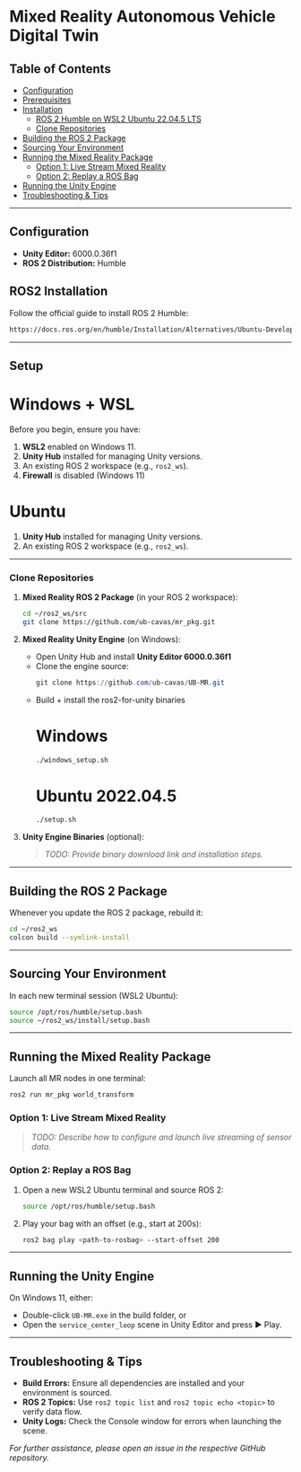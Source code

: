 # Mixed Reality Autonomous Vehicle Digital Twin

## Table of Contents

- [Configuration](#configuration)
- [Prerequisites](#prerequisites)
- [Installation](#installation)
  - [ROS 2 Humble on WSL2 Ubuntu 22.04.5 LTS](#ros-2-humble-on-wsl2-ubuntu-22045-lts)
  - [Clone Repositories](#clone-repositories)
- [Building the ROS 2 Package](#building-the-ros-2-package)
- [Sourcing Your Environment](#sourcing-your-environment)
- [Running the Mixed Reality Package](#running-the-mixed-reality-package)
  - [Option 1: Live Stream Mixed Reality](#option-1-live-stream-mixed-reality)
  - [Option 2: Replay a ROS Bag](#option-2-replay-a-ros-bag)
- [Running the Unity Engine](#running-the-unity-engine)
- [Troubleshooting & Tips](#troubleshooting--tips)

---

## Configuration
- **Unity Editor:** 6000.0.36f1
- **ROS 2 Distribution:** Humble

## ROS2 Installation
Follow the official guide to install ROS 2 Humble:
```bash
https://docs.ros.org/en/humble/Installation/Alternatives/Ubuntu-Development-Setup.html
```

---

## Setup
# Windows + WSL
Before you begin, ensure you have:

1. **WSL2** enabled on Windows 11.
2. **Unity Hub** installed for managing Unity versions.
3. An existing ROS 2 workspace (e.g., `ros2_ws`).
4. **Firewall** is disabled (Windows 11)

# Ubuntu 
1. **Unity Hub** installed for managing Unity versions.
2. An existing ROS 2 workspace (e.g., `ros2_ws`).

---

### Clone Repositories

1. **Mixed Reality ROS 2 Package** (in your ROS 2 workspace):

   ```bash
   cd ~/ros2_ws/src
   git clone https://github.com/ub-cavas/mr_pkg.git
   ```

2. **Mixed Reality Unity Engine** (on Windows):
   - Open Unity Hub and install **Unity Editor 6000.0.36f1**
   - Clone the engine source:
     ```powershell
     git clone https://github.com/ub-cavas/UB-MR.git
     ```
   - Build + install the ros2-for-unity binaries
     # Windows
     ```bash
     ./windows_setup.sh
     ```
     # Ubuntu 2022.04.5
      ```bash
      ./setup.sh
      ```

3. **Unity Engine Binaries** (optional):

   > *TODO: Provide binary download link and installation steps.*

---

## Building the ROS 2 Package

Whenever you update the ROS 2 package, rebuild it:

```bash
cd ~/ros2_ws
colcon build --symlink-install
```

---

## Sourcing Your Environment

In each new terminal session (WSL2 Ubuntu):

```bash
source /opt/ros/humble/setup.bash
source ~/ros2_ws/install/setup.bash
```

---

## Running the Mixed Reality Package

Launch all MR nodes in one terminal:

```bash
ros2 run mr_pkg world_transform
```

### Option 1: Live Stream Mixed Reality

> *TODO: Describe how to configure and launch live streaming of sensor data.*

### Option 2: Replay a ROS Bag

1. Open a new WSL2 Ubuntu terminal and source ROS 2:
   ```bash
   source /opt/ros/humble/setup.bash
   ```
2. Play your bag with an offset (e.g., start at 200s):
   ```bash
   ros2 bag play <path-to-rosbag> --start-offset 200
   ```

---

## Running the Unity Engine

On Windows 11, either:

- Double-click `UB-MR.exe` in the build folder, or
- Open the `service_center_loop` scene in Unity Editor and press ▶️ Play.

---

## Troubleshooting & Tips

- **Build Errors:** Ensure all dependencies are installed and your environment is sourced.
- **ROS 2 Topics:** Use `ros2 topic list` and `ros2 topic echo <topic>` to verify data flow.
- **Unity Logs:** Check the Console window for errors when launching the scene.

*For further assistance, please open an issue in the respective GitHub repository.*

